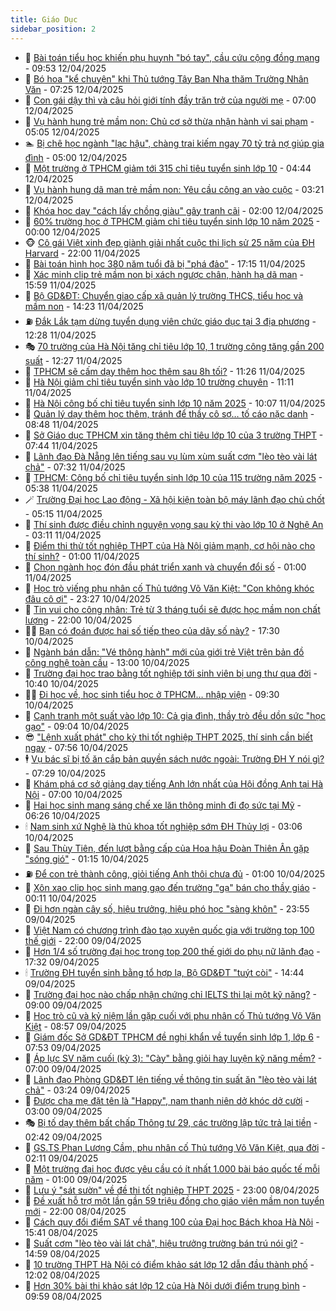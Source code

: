 ```yaml
---
title: Giáo Dục
sidebar_position: 2
---
```


<!-- dantri-giao-duc:START -->
- 🤡 [Bài toán tiểu học khiến phụ huynh &quot;bó tay&quot;, cầu cứu cộng đồng mạng](https://dantri.com.vn/giao-duc/bai-toan-tieu-hoc-khien-phu-huynh-bo-tay-cau-cuu-cong-dong-mang-20250412164819459.htm) - 09:53 12/04/2025
- 🗽 [Bó hoa &quot;kể chuyện&quot; khi Thủ tướng Tây Ban Nha thăm Trường Nhân Văn](https://dantri.com.vn/giao-duc/bo-hoa-ke-chuyen-khi-thu-tuong-tay-ban-nha-tham-truong-nhan-van-20250412112951035.htm) - 07:25 12/04/2025
- 🚦 [Con gái dậy thì và câu hỏi giới tính đầy trăn trở của người mẹ](https://dantri.com.vn/giao-duc/con-gai-day-thi-va-cau-hoi-gioi-tinh-day-tran-tro-cua-nguoi-me-20250411115307347.htm) - 07:00 12/04/2025
- 🌋 [Vụ hành hung trẻ mầm non: Chủ cơ sở thừa nhận hành vi sai phạm](https://dantri.com.vn/giao-duc/vu-hanh-hung-tre-mam-non-chu-co-so-thua-nhan-hanh-vi-sai-pham-20250412111133171.htm) - 05:05 12/04/2025
- 🏊 [Bị chê học ngành &quot;lạc hậu&quot;, chàng trai kiếm ngay 70 tỷ trả nợ giúp gia đình](https://dantri.com.vn/giao-duc/bi-che-hoc-nganh-lac-hau-chang-trai-kiem-ngay-70-ty-tra-no-giup-gia-dinh-20250409143853857.htm) - 05:00 12/04/2025
- 🎃 [Một trường ở TPHCM giảm tới 315 chỉ tiêu tuyển sinh lớp 10](https://dantri.com.vn/giao-duc/mot-truong-o-tphcm-giam-toi-315-chi-tieu-tuyen-sinh-lop-10-20250412112240311.htm) - 04:44 12/04/2025
- 💄 [Vụ hành hung dã man trẻ mầm non: Yêu cầu công an vào cuộc](https://dantri.com.vn/giao-duc/vu-hanh-hung-da-man-tre-mam-non-yeu-cau-cong-an-vao-cuoc-20250412094721765.htm) - 03:21 12/04/2025
- 🦅 [Khóa học dạy &quot;cách lấy chồng giàu&quot; gây tranh cãi](https://dantri.com.vn/giao-duc/khoa-hoc-day-cach-lay-chong-giau-gay-tranh-cai-20250410194103636.htm) - 02:00 12/04/2025
- 🚦 [60% trường học ở TPHCM giảm chỉ tiêu tuyển sinh lớp 10 năm 2025](https://dantri.com.vn/giao-duc/60-truong-hoc-o-tphcm-giam-chi-tieu-tuyen-sinh-lop-10-nam-2025-20250411182511239.htm) - 00:00 12/04/2025
- 🐵 [Cô gái Việt xinh đẹp giành giải nhất cuộc thi lịch sử 25 năm của ĐH Harvard](https://dantri.com.vn/giao-duc/co-gai-viet-xinh-dep-gianh-giai-nhat-cuoc-thi-lich-su-25-nam-cua-dh-harvard-20250411121745664.htm) - 22:00 11/04/2025
- 🐘 [Bài toán hình học 380 năm tuổi đã bị &quot;phá đảo&quot;](https://dantri.com.vn/giao-duc/bai-toan-hinh-hoc-380-nam-tuoi-da-bi-pha-dao-20250411142049035.htm) - 17:15 11/04/2025
- 🦏 [Xác minh clip trẻ mầm non bị xách ngược chân, hành hạ dã man](https://dantri.com.vn/giao-duc/xac-minh-clip-tre-mam-non-bi-xach-nguoc-chan-hanh-ha-da-man-20250411223348108.htm) - 15:59 11/04/2025
- 💼 [Bộ GD&amp;ĐT: Chuyển giao cấp xã quản lý trường THCS, tiểu học và mầm non](https://dantri.com.vn/giao-duc/bo-gddt-chuyen-giao-cap-xa-quan-ly-truong-thcs-tieu-hoc-va-mam-non-20250411211734040.htm) - 14:23 11/04/2025
- ⛽️ [Đắk Lắk tạm dừng tuyển dụng viên chức giáo dục tại 3 địa phương](https://dantri.com.vn/giao-duc/dak-lak-tam-dung-tuyen-dung-vien-chuc-giao-duc-tai-3-dia-phuong-20250411182247886.htm) - 12:28 11/04/2025
- 🎭 [70 trường của Hà Nội tăng chỉ tiêu lớp 10, 1 trường công tăng gần 200 suất](https://dantri.com.vn/giao-duc/70-truong-cua-ha-noi-tang-chi-tieu-lop-10-1-truong-cong-tang-gan-200-suat-20250411192211216.htm) - 12:27 11/04/2025
- 🎃 [TPHCM sẽ cấm dạy thêm học thêm sau 8h tối?](https://dantri.com.vn/giao-duc/tphcm-se-cam-day-them-hoc-them-sau-8h-toi-20250411182228448.htm) - 11:26 11/04/2025
- 🚀 [Hà Nội giảm chỉ tiêu tuyển sinh vào lớp 10 trường chuyên](https://dantri.com.vn/giao-duc/ha-noi-giam-chi-tieu-tuyen-sinh-vao-lop-10-truong-chuyen-20250411180838548.htm) - 11:11 11/04/2025
- 👀 [Hà Nội công bố chỉ tiêu tuyển sinh lớp 10 năm 2025](https://dantri.com.vn/giao-duc/ha-noi-cong-bo-chi-tieu-tuyen-sinh-lop-10-nam-2025-20250411170551475.htm) - 10:07 11/04/2025
- 🌝 [Quản lý dạy thêm học thêm, tránh để thầy cô sợ… tố cáo nặc danh](https://dantri.com.vn/giao-duc/quan-ly-day-them-hoc-them-tranh-de-thay-co-so-to-cao-nac-danh-20250411154307447.htm) - 08:48 11/04/2025
- 🤗 [Sở Giáo dục TPHCM xin tăng thêm chỉ tiêu lớp 10 của 3 trường THPT](https://dantri.com.vn/giao-duc/so-giao-duc-tphcm-xin-tang-them-chi-tieu-lop-10-cua-3-truong-thpt-20250411144059391.htm) - 07:44 11/04/2025
- 🦄 [Lãnh đạo Đà Nẵng lên tiếng sau vụ lùm xùm suất cơm &quot;lèo tèo vài lát chả&quot;](https://dantri.com.vn/giao-duc/lanh-dao-da-nang-len-tieng-sau-vu-lum-xum-suat-com-leo-teo-vai-lat-cha-20250411125143410.htm) - 07:32 11/04/2025
- 🦍 [TPHCM: Công bố chỉ tiêu tuyển sinh lớp 10 của 115 trường năm 2025](https://dantri.com.vn/giao-duc/tphcm-cong-bo-chi-tieu-tuyen-sinh-lop-10-cua-115-truong-nam-2025-20250404084558661.htm) - 05:38 11/04/2025
- 🪄 [Trường Đại học Lao động - Xã hội kiện toàn bộ máy lãnh đạo chủ chốt](https://dantri.com.vn/giao-duc/truong-dai-hoc-lao-dong-xa-hoi-kien-toan-bo-may-lanh-dao-chu-chot-20250411111909028.htm) - 05:15 11/04/2025
- 🦆 [Thí sinh được điều chỉnh nguyện vọng sau kỳ thi vào lớp 10 ở Nghệ An](https://dantri.com.vn/giao-duc/thi-sinh-duoc-dieu-chinh-nguyen-vong-sau-ky-thi-vao-lop-10-o-nghe-an-20250411075144234.htm) - 03:11 11/04/2025
- 🚀 [Điểm thi thử tốt nghiệp THPT của Hà Nội giảm mạnh, cơ hội nào cho thí sinh?](https://dantri.com.vn/giao-duc/diem-thi-thu-tot-nghiep-thpt-cua-ha-noi-giam-manh-co-hoi-nao-cho-thi-sinh-20250410161933862.htm) - 01:00 11/04/2025
- 🦒 [Chọn ngành học đón đầu phát triển xanh và chuyển đổi số](https://dantri.com.vn/giao-duc/chon-nganh-hoc-don-dau-phat-trien-xanh-va-chuyen-doi-so-20250410155230179.htm) - 01:00 11/04/2025
- 🤡 [Học trò viếng phu nhân cố Thủ tướng Võ Văn Kiệt: &quot;Con không khóc đâu cô ơi&quot;](https://dantri.com.vn/giao-duc/hoc-tro-vieng-phu-nhan-co-thu-tuong-vo-van-kiet-con-khong-khoc-dau-co-oi-20250411061609506.htm) - 23:27 10/04/2025
- 🤔 [Tin vui cho công nhân: Trẻ từ 3 tháng tuổi sẽ được học mầm non chất lượng](https://dantri.com.vn/giao-duc/tin-vui-cho-cong-nhan-tre-tu-3-thang-tuoi-se-duoc-hoc-mam-non-chat-luong-20250410153615684.htm) - 22:00 10/04/2025
- 🧑‍💻 [Bạn có đoán được hai số tiếp theo của dãy số này?](https://dantri.com.vn/giao-duc/ban-co-doan-duoc-hai-so-tiep-theo-cua-day-so-nay-20250409162831581.htm) - 17:30 10/04/2025
- 🤡 [Ngành bán dẫn: &quot;Vé thông hành&quot; mới của giới trẻ Việt trên bản đồ công nghệ toàn cầu](https://dantri.com.vn/giao-duc/nganh-ban-dan-ve-thong-hanh-moi-cua-gioi-tre-viet-tren-ban-do-cong-nghe-toan-cau-20250410184336729.htm) - 13:00 10/04/2025
- 🧠 [Trường đại học trao bằng tốt nghiệp tới sinh viên bị ung thư qua đời](https://dantri.com.vn/giao-duc/truong-dai-hoc-trao-bang-tot-nghiep-toi-sinh-vien-bi-ung-thu-qua-doi-20250410172609794.htm) - 10:40 10/04/2025
- 🧑‍💻 [Đi học về, học sinh tiểu học ở TPHCM… nhập viện](https://dantri.com.vn/giao-duc/di-hoc-ve-hoc-sinh-tieu-hoc-o-tphcm-nhap-vien-20250410174505342.htm) - 09:30 10/04/2025
- 🧠 [Cạnh tranh một suất vào lớp 10: Cả gia đình, thầy trò đều dồn sức &quot;học gạo&quot;](https://dantri.com.vn/giao-duc/canh-tranh-mot-suat-vao-lop-10-ca-gia-dinh-thay-tro-deu-don-suc-hoc-gao-20250410155106651.htm) - 09:04 10/04/2025
- 😎 [&quot;Lệnh xuất phát&quot; cho kỳ thi tốt nghiệp THPT 2025, thí sinh cần biết ngay](https://dantri.com.vn/giao-duc/lenh-xuat-phat-cho-ky-thi-tot-nghiep-thpt-2025-thi-sinh-can-biet-ngay-20250410135941765.htm) - 07:56 10/04/2025
- 🕴 [Vụ bác sĩ bị tố ăn cắp bản quyền sách nước ngoài: Trường ĐH Y nói gì?](https://dantri.com.vn/giao-duc/vu-bac-si-bi-to-an-cap-ban-quyen-sach-nuoc-ngoai-truong-dh-y-noi-gi-20250410141931574.htm) - 07:29 10/04/2025
- 🧠 [Khám phá cơ sở giảng dạy tiếng Anh lớn nhất của Hội đồng Anh tại Hà Nội](https://dantri.com.vn/giao-duc/kham-pha-co-so-giang-day-tieng-anh-lon-nhat-cua-hoi-dong-anh-tai-ha-noi-20250410135649708.htm) - 07:00 10/04/2025
- 🚀 [Hai học sinh mang sáng chế xe lăn thông minh đi đọ sức tại Mỹ](https://dantri.com.vn/giao-duc/hai-hoc-sinh-mang-sang-che-xe-lan-thong-minh-di-do-suc-tai-my-20250410113207328.htm) - 06:26 10/04/2025
- 🕯 [Nam sinh xứ Nghệ là thủ khoa tốt nghiệp sớm ĐH Thủy lợi](https://dantri.com.vn/giao-duc/nam-sinh-xu-nghe-la-thu-khoa-tot-nghiep-som-dh-thuy-loi-20250409221122450.htm) - 03:06 10/04/2025
- 🧰 [Sau Thùy Tiên, đến lượt bằng cấp của Hoa hậu Đoàn Thiên Ân gặp &quot;sóng gió&quot;](https://dantri.com.vn/giao-duc/sau-thuy-tien-den-luot-bang-cap-cua-hoa-hau-doan-thien-an-gap-song-gio-20250409223234820.htm) - 01:15 10/04/2025
- ⛽️ [Để con trẻ thành công, giỏi tiếng Anh thôi chưa đủ](https://dantri.com.vn/giao-duc/de-con-tre-thanh-cong-gioi-tieng-anh-thoi-chua-du-20250408145327112.htm) - 01:00 10/04/2025
- 🤖 [Xôn xao clip học sinh mang gạo đến trường &quot;gạ&quot; bán cho thầy giáo](https://dantri.com.vn/giao-duc/xon-xao-clip-hoc-sinh-mang-gao-den-truong-ga-ban-cho-thay-giao-20250409211332153.htm) - 00:11 10/04/2025
- 🦍 [Đi hơn ngàn cây số, hiệu trưởng, hiệu phó học &quot;sàng khôn&quot;](https://dantri.com.vn/giao-duc/di-hon-ngan-cay-so-hieu-truong-hieu-pho-hoc-sang-khon-20250409133929307.htm) - 23:55 09/04/2025
- 🐘 [Việt Nam có chương trình đào tạo xuyên quốc gia với trường top 100 thế giới](https://dantri.com.vn/giao-duc/viet-nam-co-chuong-trinh-dao-tao-xuyen-quoc-gia-voi-truong-top-100-the-gioi-20250409214521212.htm) - 22:00 09/04/2025
- 🌊 [Hơn 1/4 số trường đại học trong top 200 thế giới do phụ nữ lãnh đạo](https://dantri.com.vn/giao-duc/hon-14-so-truong-dai-hoc-trong-top-200-the-gioi-do-phu-nu-lanh-dao-20250409113335121.htm) - 17:32 09/04/2025
- 🕯 [Trường ĐH tuyển sinh bằng tổ hợp lạ, Bộ GD&amp;ĐT &quot;tuýt còi&quot;](https://dantri.com.vn/giao-duc/truong-dh-tuyen-sinh-bang-to-hop-la-bo-gddt-tuyt-coi-20250409211321073.htm) - 14:44 09/04/2025
- 🐎 [Trường đại học nào chấp nhận chứng chỉ IELTS thi lại một kỹ năng?](https://dantri.com.vn/giao-duc/truong-dai-hoc-nao-chap-nhan-chung-chi-ielts-thi-lai-mot-ky-nang-20250409151620686.htm) - 09:00 09/04/2025
- 🐻 [Học trò cũ và kỷ niệm lần gặp cuối với phu nhân cố Thủ tướng Võ Văn Kiệt](https://dantri.com.vn/giao-duc/hoc-tro-cu-va-ky-niem-lan-gap-cuoi-voi-phu-nhan-co-thu-tuong-vo-van-kiet-20250409154813663.htm) - 08:57 09/04/2025
- 🐎 [Giám đốc Sở GD&amp;ĐT TPHCM đề nghị khẩn về tuyển sinh lớp 1, lớp 6](https://dantri.com.vn/giao-duc/giam-doc-so-gddt-tphcm-de-nghi-khan-ve-tuyen-sinh-lop-1-lop-6-20250409142224128.htm) - 07:53 09/04/2025
- 🫣 [Áp lực SV năm cuối &lpar;kỳ 3&rpar;: &quot;Cày&quot; bằng giỏi hay luyện kỹ năng mềm?](https://dantri.com.vn/giao-duc/ap-luc-sv-nam-cuoi-ky-3-cay-bang-gioi-hay-luyen-ky-nang-mem-20250408230006499.htm) - 07:00 09/04/2025
- 🤭 [Lãnh đạo Phòng GD&amp;ĐT lên tiếng về thông tin suất ăn &quot;lèo tèo vài lát chả&quot;](https://dantri.com.vn/giao-duc/lanh-dao-phong-gddt-len-tieng-ve-thong-tin-suat-an-leo-teo-vai-lat-cha-20250409100139061.htm) - 03:24 09/04/2025
- 🥳 [Được cha mẹ đặt tên là &quot;Happy&quot;, nam thanh niên dở khóc dở cười](https://dantri.com.vn/giao-duc/duoc-cha-me-dat-ten-la-happy-nam-thanh-nien-do-khoc-do-cuoi-20250408095625765.htm) - 03:00 09/04/2025
- 🎭 [Bị tố dạy thêm bất chấp Thông tư 29, các trường lập tức trả lại tiền](https://dantri.com.vn/giao-duc/bi-to-day-them-bat-chap-thong-tu-29-cac-truong-lap-tuc-tra-lai-tien-20250409092140838.htm) - 02:42 09/04/2025
- 🥸 [GS.TS Phan Lương Cầm, phu nhân cố Thủ tướng Võ Văn Kiệt, qua đời](https://dantri.com.vn/giao-duc/gsts-phan-luong-cam-phu-nhan-co-thu-tuong-vo-van-kiet-qua-doi-20250409090822776.htm) - 02:11 09/04/2025
- 🦣 [Một trường đại học được yêu cầu có ít nhất 1.000 bài báo quốc tế mỗi năm](https://dantri.com.vn/giao-duc/mot-truong-dai-hoc-duoc-yeu-cau-co-it-nhat-1000-bai-bao-quoc-te-moi-nam-20250408232314577.htm) - 01:00 09/04/2025
- 🤔 [Lưu ý &quot;sát sườn&quot; về đề thi tốt nghiệp THPT 2025](https://dantri.com.vn/giao-duc/luu-y-sat-suon-ve-de-thi-tot-nghiep-thpt-2025-20250408144116072.htm) - 23:00 08/04/2025
- 🦣 [Đề xuất hỗ trợ một lần gần 59 triệu đồng cho giáo viên mầm non tuyển mới](https://dantri.com.vn/giao-duc/de-xuat-ho-tro-mot-lan-gan-59-trieu-dong-cho-giao-vien-mam-non-tuyen-moi-20250408214622374.htm) - 22:00 08/04/2025
- 🐲 [Cách quy đổi điểm SAT về thang 100 của Đại học Bách khoa Hà Nội](https://dantri.com.vn/giao-duc/cach-quy-doi-diem-sat-ve-thang-100-cua-dai-hoc-bach-khoa-ha-noi-20250408223618616.htm) - 15:41 08/04/2025
- 🔭 [Suất cơm &quot;lèo tèo vài lát chả&quot;, hiệu trưởng trường bán trú nói gì?](https://dantri.com.vn/giao-duc/suat-com-leo-teo-vai-lat-cha-hieu-truong-truong-ban-tru-noi-gi-20250408190605539.htm) - 14:59 08/04/2025
- 🥷 [10 trường THPT Hà Nội có điểm khảo sát lớp 12 dẫn đầu thành phố](https://dantri.com.vn/giao-duc/10-truong-thpt-ha-noi-co-diem-khao-sat-lop-12-dan-dau-thanh-pho-20250408165251353.htm) - 12:02 08/04/2025
- 🎊 [Hơn 30% bài thi khảo sát lớp 12 của Hà Nội dưới điểm trung bình](https://dantri.com.vn/giao-duc/hon-30-bai-thi-khao-sat-lop-12-cua-ha-noi-duoi-diem-trung-binh-20250408163835744.htm) - 09:59 08/04/2025<!-- dantri-giao-duc:END -->
